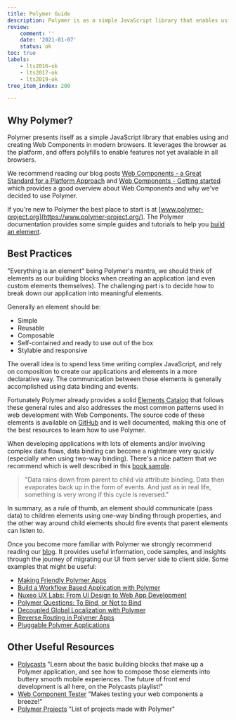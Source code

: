 ```yaml
---
title: Polymer Guide
description: Polymer is as a simple JavaScript library that enables using and creating Web Components in modern browsers.
review:
    comment: ''
    date: '2021-01-07'
    status: ok
toc: true
labels:
    - lts2016-ok
    - lts2017-ok
    - lts2019-ok
tree_item_index: 200

---
```


## Why Polymer?

Polymer presents itself as a simple JavaScript library that enables using and creating Web Components in modern browsers. It leverages the browser as the platform, and offers polyfills to enable features not yet available in all browsers.

We recommend reading our blog posts [Web Components - a Great Standard for a Platform Approach](https://www.nuxeo.com/blog/web-components-a-great-standard-for-a-platform-approach/) and [Web Components - Getting started](https://www.nuxeo.com/blog/web-components-started/) which provides a good overview about Web Components and why we've decided to use Polymer.

If you're new to Polymer the best place to start is at [www.polymer-project.org](https://www.polymer-project.org/). The Polymer documentation provides some simple guides and tutorials to help you [build an element](https://polymer-library.polymer-project.org/3.0/docs/first-element/intro).

## Best Practices

"Everything is an element" being Polymer's mantra, we should think of elements as our building blocks when creating an application (and even custom elements themselves). The challenging part is to decide how to break down our application into meaningful elements.

Generally an element should be:

- Simple
- Reusable
- Composable
- Self-contained and ready to use out of the box
- Stylable and responsive

The overall idea is to spend less time writing complex JavaScript, and rely on composition to create our applications and elements in a more declarative way. The communication between those elements is generally accomplished using data binding and events.

Fortunately Polymer already provides a solid [Elements Catalog](https://www.webcomponents.org/collection/Polymer/elements) that follows these general rules and also addresses the most common patterns used in web development with Web Components. The source code of these elements is available on [GitHub](https://github.com/PolymerElements) and is well documented, making this one of the best resources to learn how to use Polymer.

When developing applications with lots of elements and/or involving complex data flows, data binding can become a nightmare very quickly (especially when using two-way binding). There's a nice pattern that we recommend which is well described in this [book sample](http://patternsinpolymer.com/patterns_in_polymer_child_parent_sample_js.pdf).

> "Data rains down from parent to child via attribute binding. Data then evaporates back up in the form of events. And just as in real life, something is very wrong if this cycle is reversed."

In summary, as a rule of thumb, an element should communicate (pass data) to children elements using one-way binding through properties, and the other way around child elements should fire events that parent elements can listen to.

Once you become more familiar with Polymer we strongly recommend reading our [blog](https://www.nuxeo.com/blog/). It provides useful information, code samples, and insights through the journey of migrating our UI from server side to client side. Some examples that might be useful:

 - [Making Friendly Polymer Apps](https://www.nuxeo.com/blog/making-friendly-polymer-apps/)
 - [Build a Workflow Based Application with Polymer](https://www.nuxeo.com/blog/build-a-workflow-based-application-with-polymer/)
 - [Nuxeo UX Labs: From UI Design to Web App Development](https://www.nuxeo.com/blog/nuxeo-ux-labs-from-design-to-web-app-development/)
 - [Polymer Questions: To Bind, or Not to Bind](https://www.nuxeo.com/blog/polymer-questions-to-bind-or-not-to-bind/)
 - [Decoupled Global Localization with Polymer](https://www.nuxeo.com/blog/decoupled-global-localization-with-polymer/)
 - [Reverse Routing in Polymer Apps](https://www.nuxeo.com/blog/reverse-routing-in-polymer-apps/)
 - [Pluggable Polymer Applications](https://www.nuxeo.com/blog/pluggable-polymer-applications/)

## Other Useful Resources

 - [Polycasts](https://www.youtube.com/playlist?list=PLOU2XLYxmsII5c3Mgw6fNYCzaWrsM3sMN)
  "Learn about the basic building blocks that make up a Polymer application, and see how to compose those elements into buttery smooth mobile experiences. The future of front end development is all here, on the Polycasts playlist!"
 - [Web Component Tester](https://github.com/Polymer/web-component-tester)
 "Makes testing your web components a breeze!"
 - [Polymer Projects](https://github.com/abdonrd/PolymerProjects)
 "List of projects made with Polymer"
